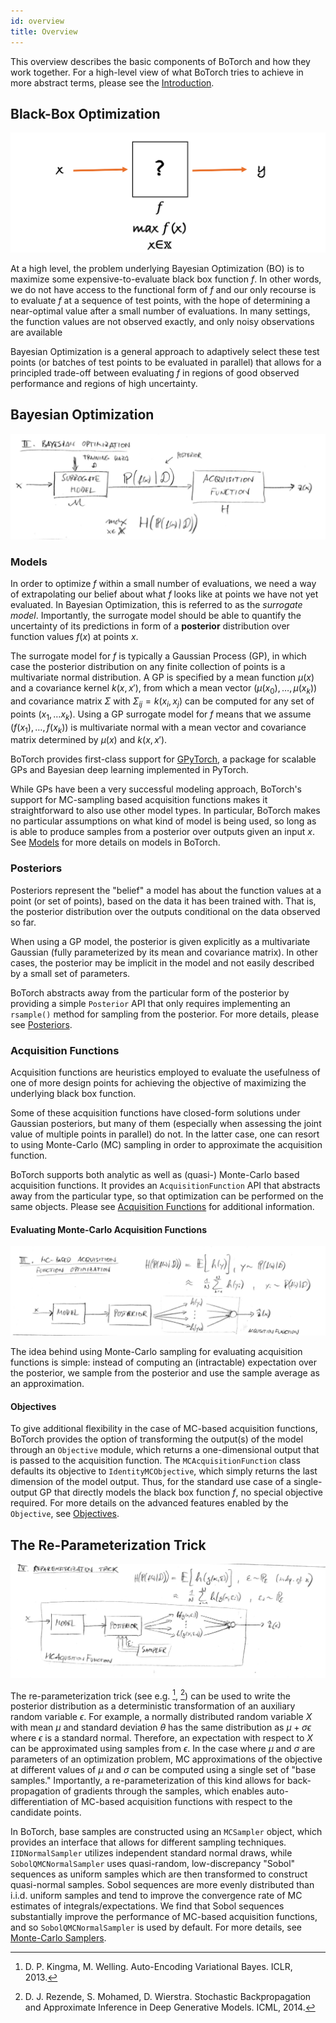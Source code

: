 ```yaml
---
id: overview
title: Overview
---
```


This overview describes the basic components of BoTorch and how they work
together. For a high-level view of what BoTorch tries to achieve in more
abstract terms, please see the [Introduction](introduction).


## Black-Box Optimization

![Black Box Optimization](assets/overview_blackbox.png)

At a high level, the problem underlying Bayesian Optimization (BO) is to
maximize some expensive-to-evaluate black box function $f$. In other words, we
do not have access to the functional form of $f$ and our only recourse is to
evaluate $f$ at a sequence of test points, with the hope of determining a
near-optimal value after a small number of evaluations. In many settings,
the function values are not observed exactly, and only noisy observations are
available

Bayesian Optimization is a general approach to adaptively select these test
points (or batches of test points to be evaluated in parallel) that allows for
a principled trade-off between evaluating $f$ in regions of good observed
performance and regions of high uncertainty.


## Bayesian Optimization

![Bayesian Optimization](assets/overview_bayesopt.png)


### Models

In order to optimize $f$ within a small number of evaluations, we need a way of
extrapolating our belief about what $f$ looks like at points we have not yet
evaluated. In Bayesian Optimization, this is referred to as the
*surrogate model*.
Importantly, the surrogate model should be able to quantify the uncertainty
of its predictions in form of a **posterior** distribution over function values
$f(x)$ at points $x$.

The surrogate model for $f$ is typically a Gaussian Process (GP), in which case
the posterior distribution on any finite collection of points is a multivariate
normal distribution. A GP is specified by a mean function $\mu(x)$ and a
covariance kernel $k(x, x')$, from which a mean vector
$(\mu(x_0), \ldots, \mu(x_k))$
and covariance matrix $\Sigma$ with $\Sigma_{ij} = k(x_i, x_j)$ can be computed
for any set of points $(x_1, \ldots x_k)$. Using a GP surrogate model for $f$
means that we assume $(f(x_1), \ldots, f(x_k))$ is multivariate normal with a
mean vector and covariance matrix determined by $\mu(x)$ and $k(x, x')$.

BoTorch provides first-class support for [GPyTorch](https://gpytorch.ai/),
a package for scalable GPs and Bayesian deep learning implemented in PyTorch.

While GPs have been a very successful modeling approach, BoTorch's support for
MC-sampling based acquisition functions makes it straightforward to also use
other model types. In particular, BoTorch makes no particular assumptions
on what kind of model is being used, so long as is able to produce samples from
a posterior over outputs given an input $x$. See [Models](models) for
more details on models in BoTorch.


### Posteriors

Posteriors represent the "belief" a model has about the function values at a
point (or set of points), based on the data it has been trained with. That is,
the posterior distribution over the outputs conditional on the data observed
so far.

When using a GP model, the posterior is given explicitly as a multivariate
Gaussian (fully parameterized by its mean and covariance matrix).
In other cases, the posterior may be implicit in the model and not easily
described by a small set of parameters.

BoTorch abstracts away from the particular form of the posterior by providing a
simple `Posterior` API that only requires implementing an `rsample()` method for
sampling from the posterior. For more details, please see
[Posteriors](posteriors).


### Acquisition Functions

Acquisition functions are heuristics employed to evaluate the usefulness of one
of more design points for achieving the objective of maximizing the underlying
black box function.

Some of these acquisition functions have closed-form solutions under Gaussian
posteriors, but many of them (especially when assessing the joint value of
multiple points in parallel) do not. In the latter case, one can resort to using
Monte-Carlo (MC) sampling in order to approximate the acquisition function.

BoTorch supports both analytic as well as (quasi-) Monte-Carlo based acquisition
functions. It provides an `AcquisitionFunction` API that abstracts away from the
particular type, so that optimization can be performed on the same objects.
Please see [Acquisition Functions](acquisition) for additional information.


#### Evaluating Monte-Carlo Acquisition Functions

![Monte-Carlo Acquisition Functions](assets/overview_mcacquisition.png)

The idea behind using Monte-Carlo sampling for evaluating acquisition functions
is simple: instead of computing an (intractable) expectation over the
posterior, we sample from the posterior and use the sample average as an
approximation.


#### Objectives

To give additional flexibility in the case of MC-based acquisition functions,
BoTorch provides the option of transforming the output(s) of the model through
an `Objective` module, which returns a one-dimensional output that is passed to
the acquisition function. The `MCAcquisitionFunction` class defaults its
objective to `IdentityMCObjective`, which simply returns the last dimension of
the model output. Thus, for the standard use case of a single-output GP that
directly models the black box function $f$, no special objective required.
For more details on the advanced features enabled by the `Objective`, see
[Objectives](objectives).


## The Re-Parameterization Trick

![Reparameterization Trick](assets/overview_reparameterization.png)

The re-parameterization trick (see e.g. [^KingmaWelling2014], [^Rezende2014])
can be used to write the posterior distribution as a deterministic
transformation of an auxiliary random variable $\epsilon$. For example, a
normally distributed random variable $X$ with mean $\mu$ and standard deviation
$\theta$ has the same distribution as $\mu + \sigma \epsilon$ where $\epsilon$
is a standard normal. Therefore, an expectation with respect to $X$ can be
approximated using samples from $\epsilon$. In the case where $\mu$ and $\sigma$
are parameters of an optimization problem, MC approximations of the objective at
different values of $\mu$ and $\sigma$ can be computed using a single set of
"base samples." Importantly, a re-parameterization of this kind allows for
back-propagation of gradients through the samples, which enables auto-
differentiation of MC-based acquisition functions with respect to the
candidate points.

In BoTorch, base samples are constructed using an `MCSampler` object, which
provides an interface that allows for different sampling techniques.
`IIDNormalSampler` utilizes independent standard normal draws, while
`SobolQMCNormalSampler` uses quasi-random, low-discrepancy "Sobol" sequences as
uniform samples which are then transformed to construct quasi-normal samples.
Sobol sequences are more evenly distributed than i.i.d. uniform samples and tend
to improve the convergence rate of MC estimates of integrals/expectations.
We find that Sobol sequences substantially improve the performance of MC-based
acquisition functions, and so `SobolQMCNormalSampler` is used by default.
For more details, see [Monte-Carlo Samplers](samplers.md).


[^KingmaWelling2014]: D. P. Kingma, M. Welling. Auto-Encoding Variational Bayes.
ICLR, 2013.

[^Rezende2014]: D. J. Rezende, S. Mohamed, D. Wierstra. Stochastic
Backpropagation and Approximate Inference in Deep Generative Models. ICML, 2014.
